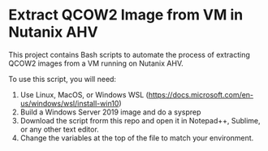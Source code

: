# Extract QCOW2 Image from VM in Nutanix AHV
This project contains Bash scripts to automate the process of extracting QCOW2 images from a VM running on Nutanix AHV.

To use this script, you will need:
1. Use Linux, MacOS, or Windows WSL (https://docs.microsoft.com/en-us/windows/wsl/install-win10)
3. Build a Windows Server 2019 image and do a sysprep
4. Download the script frorm this repo and open it in Notepad++, Sublime, or any other text editor.
5. Change the variables at the top of the file to match your environment.
